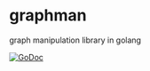 # graphman
graph manipulation library in golang

[![GoDoc](https://godoc.org/moul.io/graphman?status.svg)](https://godoc.org/moul.io/graphman)
